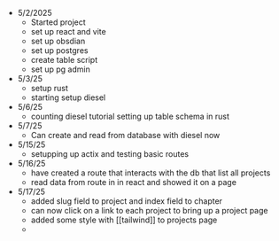 - 5/2/2025
	- Started project
	- set up react and vite
	- set up obsdian
	- set up postgres
	- create table script
	- set up pg admin
- 5/3/25
	- setup rust 
	- starting setup diesel
- 5/6/25
	- counting diesel tutorial setting up table schema in rust
- 5/7/25
	- Can create and read from database with diesel now
- 5/15/25
	- setupping up actix and testing basic routes
- 5/16/25
	- have created a route that interacts with the db that list all projects
	- read data from route in in react and showed it on a page
- 5/17/25
	- added slug field to project and index field to chapter 
	- can now click on a link to each project to bring up a project page
	- added some style with [[tailwind]] to projects page
	- 